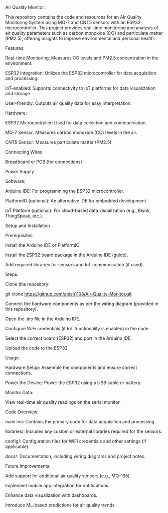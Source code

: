Air Quality Monitor:

  This repository contains the code and resources for an Air Quality Monitoring System using MQ-7 and CNT5 sensors with an ESP32 microcontroller. This project provides real-time monitoring and analysis of air       quality parameters such as carbon monoxide (CO) and particulate matter (PM2.5), offering insights to improve environmental and personal health.

Features:

  Real-time Monitoring: Measures CO levels and PM2.5 concentration in the environment.

  ESP32 Integration: Utilizes the ESP32 microcontroller for data acquisition and processing.

  IoT-enabled: Supports connectivity to IoT platforms for data visualization and storage.

  User-friendly: Outputs air quality data for easy interpretation.

Hardware:

  ESP32 Microcontroller: Used for data collection and communication.

  MQ-7 Sensor: Measures carbon monoxide (CO) levels in the air.

  CNT5 Sensor: Measures particulate matter (PM2.5).

  Connecting Wires

  Breadboard or PCB (for connections)

  Power Supply

Software:

  Arduino IDE: For programming the ESP32 microcontroller.

  PlatformIO (optional): An alternative IDE for embedded development.

  IoT Platform (optional): For cloud-based data visualization (e.g., Blynk, ThingSpeak, etc.).

  Setup and Installation

Prerequisites:

  Install the Arduino IDE or PlatformIO.

  Install the ESP32 board package in the Arduino IDE (guide).

  Add required libraries for sensors and IoT communication (if used).

Steps:

  Clone this repository:

  git clone https://github.com/anish1108/Air-Quality-Monitor.git

  Connect the hardware components as per the wiring diagram (provided in this repository).

  Open the .ino file in the Arduino IDE.

  Configure WiFi credentials (if IoT functionality is enabled) in the code.

  Select the correct board (ESP32) and port in the Arduino IDE.

  Upload the code to the ESP32.

Usage:

  Hardware Setup: Assemble the components and ensure correct connections.

  Power the Device: Power the ESP32 using a USB cable or battery.

  Monitor Data:

  View real-time air quality readings on the serial monitor.


Code Overview:

  main.ino: Contains the primary code for data acquisition and processing.

  libraries/: Includes any custom or external libraries required for the sensors.

  config/: Configuration files for WiFi credentials and other settings (if applicable).

  docs/: Documentation, including wiring diagrams and project notes.

Future Improvements:

  Add support for additional air quality sensors (e.g., MQ-135).

  Implement mobile app integration for notifications.

  Enhance data visualization with dashboards.

Introduce ML-based predictions for air quality trends.
